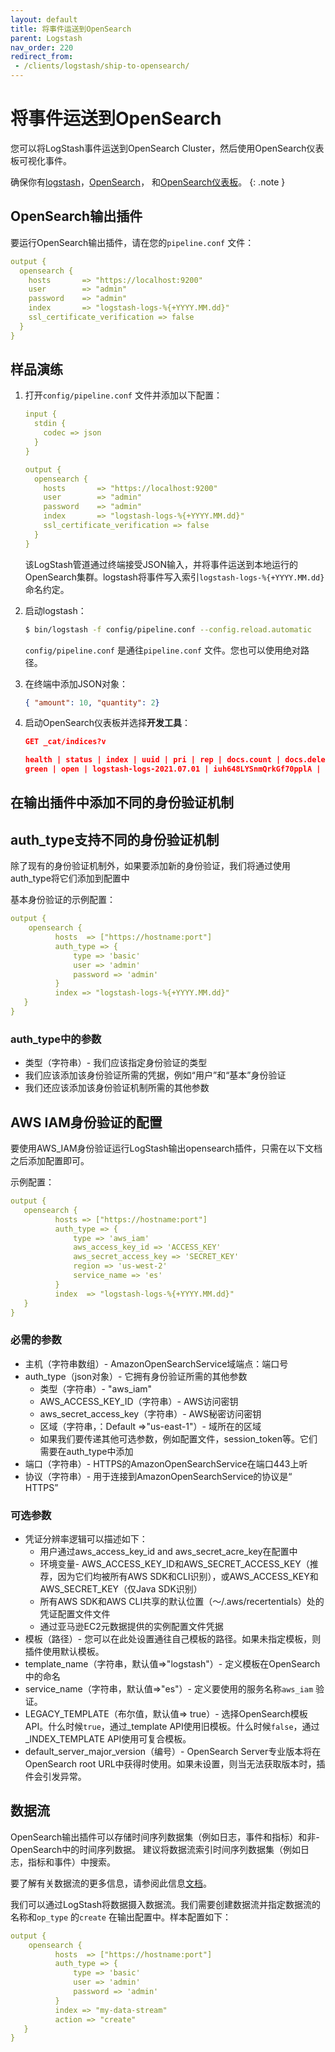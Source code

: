 ```yaml
---
layout: default
title: 将事件运送到OpenSearch
parent: Logstash
nav_order: 220
redirect_from:
 - /clients/logstash/ship-to-opensearch/
---
```


# 将事件运送到OpenSearch

您可以将LogStash事件运送到OpenSearch Cluster，然后使用OpenSearch仪表板可视化事件。

确保你有[logstash]({{site.url}}{{site.baseurl}}/tools/logstash/index#install-logstash)，[OpenSearch]({{site.url}}{{site.baseurl}}/install-and-configure/install-opensearch/index/)， 和[OpenSearch仪表板]({{site.url}}{{site.baseurl}}/install-and-configure/install-dashboards/index/)。
{: .note }

## OpenSearch输出插件

要运行OpenSearch输出插件，请在您的`pipeline.conf` 文件：

```yml
output {
  opensearch {
    hosts       => "https://localhost:9200"
    user        => "admin"
    password    => "admin"
    index       => "logstash-logs-%{+YYYY.MM.dd}"
    ssl_certificate_verification => false
  }
}
```


## 样品演练

1.  打开`config/pipeline.conf` 文件并添加以下配置：

    ```yml
    input {
      stdin {
        codec => json
      }
    }

    output {
      opensearch {
        hosts       => "https://localhost:9200"
        user        => "admin"
        password    => "admin"
        index       => "logstash-logs-%{+YYYY.MM.dd}"
        ssl_certificate_verification => false
      }
    }
    ```

    该LogStash管道通过终端接受JSON输入，并将事件运送到本地运行的OpenSearch集群。logstash将事件写入索引`logstash-logs-%{+YYYY.MM.dd}` 命名约定。

2. 启动logstash：

    ```bash
    $ bin/logstash -f config/pipeline.conf --config.reload.automatic
    ```

    `config/pipeline.conf` 是通往`pipeline.conf` 文件。您也可以使用绝对路径。

3. 在终端中添加JSON对象：

    ```json
    { "amount": 10, "quantity": 2}
    ```

4. 启动OpenSearch仪表板并选择**开发工具**：

    ```json
    GET _cat/indices?v

    health | status | index | uuid | pri | rep | docs.count | docs.deleted | store.size | pri.store.size
    green | open | logstash-logs-2021.07.01 | iuh648LYSnmQrkGf70pplA | 1 | 1 | 1 | 0 | 10.3kb | 5.1kb
    ```

## 在输出插件中添加不同的身份验证机制

## auth_type支持不同的身份验证机制

除了现有的身份验证机制外，如果要添加新的身份验证，我们将通过使用auth_type将它们添加到配置中

基本身份验证的示例配置：

```yml
output {    
    opensearch {        
          hosts  => ["https://hostname:port"]     
          auth_type => {            
              type => 'basic'           
              user => 'admin'           
              password => 'admin'           
          }             
          index => "logstash-logs-%{+YYYY.MM.dd}"       
   }            
}               
```
### auth_type中的参数

- 类型（字符串）- 我们应该指定身份验证的类型
- 我们应该添加该身份验证所需的凭据，例如“用户”和“基本”身份验证
- 我们还应该添加该身份验证机制所需的其他参数

## AWS IAM身份验证的配置

要使用AWS_IAM身份验证运行LogStash输出opensearch插件，只需在以下文档之后添加配置即可。

示例配置：

```yml
output {        
   opensearch {     
          hosts => ["https://hostname:port"]              
          auth_type => {    
              type => 'aws_iam'     
              aws_access_key_id => 'ACCESS_KEY'     
              aws_secret_access_key => 'SECRET_KEY'     
              region => 'us-west-2'    
              service_name => 'es'     
          }         
          index  => "logstash-logs-%{+YYYY.MM.dd}"      
   }            
}
```

### 必需的参数

- 主机（字符串数组）- AmazonOpenSearchService域端点：端口号
- auth_type（json对象）- 它拥有身份验证所需的其他参数
    - 类型（字符串）- "aws_iam"
    - AWS_ACCESS_KEY_ID（字符串）- AWS访问密钥
    - aws_secret_access_key（字符串）- AWS秘密访问密钥
    - 区域（字符串，：Default =>"us-east-1"）- 域所在的区域
    - 如果我们要传递其他可选参数，例如配置文件，session_token等。它们需要在auth_type中添加
- 端口（字符串）- HTTPS的AmazonOpenSearchService在端口443上听
- 协议（字符串）- 用于连接到AmazonOpenSearchService的协议是“ HTTPS”

### 可选参数
- 凭证分辨率逻辑可以描述如下：
    - 用户通过aws_access_key_id and aws_secret_acre_key在配置中
    - 环境变量- AWS_ACCESS_KEY_ID和AWS_SECRET_ACCESS_KEY（推荐，因为它们均被所有AWS SDK和CLI识别），或AWS_ACCESS_KEY和AWS_SECRET_KEY（仅Java SDK识别）
    - 所有AWS SDK和AWS CLI共享的默认位置（〜/.aws/recertentials）处的凭证配置文件文件
    - 通过亚马逊EC2元数据提供的实例配置文件凭据
- 模板（路径）- 您可以在此处设置通往自己模板的路径。如果未指定模板，则插件使用默认模板。
- template_name（字符串，默认值=>"logstash"）- 定义模板在OpenSearch中的命名
- service_name（字符串，默认值=>"es"）- 定义要使用的服务名称`aws_iam` 验证。
- LEGACY_TEMPLATE（布尔值，默认值=> true）- 选择OpenSearch模板API。什么时候`true`，通过_template API使用旧模板。什么时候`false`，通过_INDEX_TEMPLATE API使用可复合模板。
- default_server_major_version（编号）- OpenSearch Server专业版本将在OpenSearch root URL中获得时使用。如果未设置，则当无法获取版本时，插件会引发异常。

## 数据流

OpenSearch输出插件可以存储时间序列数据集（例如日志，事件和指标）和非-OpenSearch中的时间序列数据。
建议将数据流索引时间序列数据集（例如日志，指标和事件）中搜索。

要了解有关数据流的更多信息，请参阅此信息[文档](https://opensearch.org/docs/latest/opensearch/data-streams/)。

我们可以通过LogStash将数据摄入数据流。我们需要创建数据流并指定数据流的名称和`op_type` 的`create` 在输出配置中。样本配置如下：

```yml
output {    
    opensearch {        
          hosts  => ["https://hostname:port"]     
          auth_type => {            
              type => 'basic'           
              user => 'admin'           
              password => 'admin'           
          }
          index => "my-data-stream"
          action => "create"
   }            
}               
```

